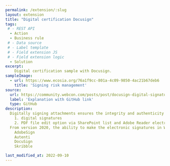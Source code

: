 ```yaml
---
permalink: /extension/:slug
layout: extension
title: "Digital certification Docusign"
tags:
 # - REST API
  - Action
  - Business rule
 # - Data source
 # - Label template
 # - Field extension JS
 # - Field extension logic
  - Solution
excerpt: 
    Digital certification sample with Docusign.
sampleImage: 
  - url: https://www.ecosia.org/76a1f9cc-801a-4c09-9850-4ac21b67deb6 
    title: 'Signing risk management'
source:
  url: https://community.webcon.com/posts/post/docusign-digital-signatures-in-webcon-bps/36
  label: 'Explanation with GitHub link'
  type: GitHub
description:
  Digitally signing attachments ensures the integrity and authenticity of approved documents and improves the entire approval process. This is especially important now when more and more businesses are choosing to allow remote work and have little time to implement a paperless office model. The standard WEBCON BPS functionalities allow both digital and electronic signing of documents using
    1. digital signatures
    2. PDF file edit option via SharePoint list and Adobe Reader electronic signatures functionality (this option is available for SharePoint installations)
  From version 2020, the ability to make the electronic signatures in WEBCON BPS has been enhanced with SDK dedicated plugins enabling integration with the electronic signature providers 
    AdobeSign
    Autenti
    DocuSign
    Skribble

last_modified_at: 2022-09-10
---
```



